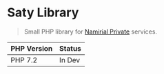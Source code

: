 # Saty Library
> Small PHP library for [Namirial Private](https://cloud.google.com/) services.

PHP Version  | Status
------------ | ------
PHP 7.2      | In Dev
